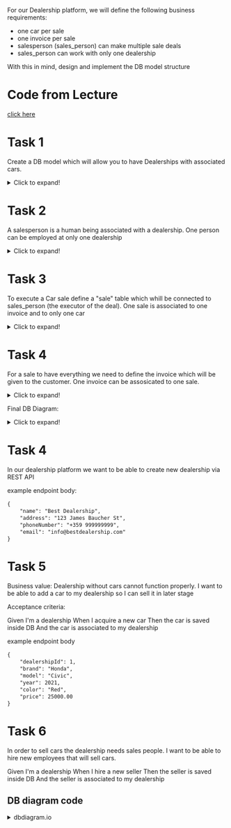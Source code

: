 For our Dealership platform, we will define the following business requirements:
- one car per sale
- one invoice per sale
- salesperson (sales_person) can make multiple sale deals
- sales_person can work with only one dealership

With this in mind, design and implement the DB model structure

# Code from Lecture
[click here](https://github.com/dndanoff/java-db-connectivity)

# Task 1
Create a DB model which will allow you to have Dealerships with associated cars.

<details>
  <summary>Click to expand!</summary>
  
  ![](images/Task1.png)
</details>


# Task 2
A salesperson is a human being associated with a dealership. One person can be employed at only one dealership

<details>
  <summary>Click to expand!</summary>
  
  ![](images/Task2.png)
</details>

# Task 3
To execute a Car sale define a "sale" table which whill be connected to sales_person (the executor of the deal). One sale is associated to one invoice and to only one car

<details>
  <summary>Click to expand!</summary>
  
  ![](images/Task3.png)
</details>

# Task 4
For a sale to have everything we need to define the invoice which will be given to the customer. One invoice can be assosicated to one sale.

<details>
  <summary>Click to expand!</summary>
  
  ![](images/Task4.png)
</details>

Final DB Diagram:
<details>
  <summary>Click to expand!</summary>
  
  ![](images/DBDiagram.png)
</details>

# Task 4
In our dealership platform we want to be able to create new dealership via REST API

example endpoint body:
```
{
    "name": "Best Dealership",
    "address": "123 James Baucher St",
    "phoneNumber": "+359 999999999",
    "email": "info@bestdealership.com"
}
```

# Task 5

Business value:
Dealership without cars cannot function properly. I want to be able to add a car to my dealership so I can sell it in later stage

Acceptance criteria:

Given I'm a dealership
When I acquire a new car
Then the car is saved inside DB
And the car is associated to my dealership


example endpoint body
```
{
    "dealershipId": 1,
    "brand": "Honda",
    "model": "Civic",
    "year": 2021,
    "color": "Red",
    "price": 25000.00
}

```

# Task 6
In order to sell cars the dealership needs sales people. I want to be able to hire new employees that will sell cars.

Given I'm a dealership
When I hire a new seller
Then the seller is saved inside DB
And the seller is associated to my dealership



## DB diagram code
<details>
  <summary>dbdiagram.io</summary>
  
  ```
  // Use DBML to define your database structure
  // Docs: https://dbml.dbdiagram.io/docs

  Table "invoice" {
    "id" bigserial [pk, not null, increment]
    "base_price" bigdecimal
    "customer_name" varchar(255)
    "invoice_date" date
    "invoice_number" varchar(255)
    "tax_rate" "numeric(38, 2)"
    "total_price" "numeric(38, 2)"
  }


  Table "car" {
    "id" bigserial [pk, not null, increment]
    "color" varchar(255)
    "make" varchar(255)
    "model" varchar(255)
    "price" "numeric(38, 2)"
    "year" integer
    "dealership_id" bigint
  }
  Ref: "car"."dealership_id" > "dealership"."id"

  Table "dealership" {
    "id" bigserial [pk, not null, increment]
    "address" varchar(255)
    "email" varchar(255)
    "name" varchar(255)
    "phone_number" varchar(255)
  }

  Table "sale" {
    "id" bigserial [pk, not null, increment]
    "sale_date" date
    "total_price" "numeric(38, 2)"
    "car_id" bigint
    "invoice_id" bigint
    "sales_person_id" bigint
  }
  Ref: "car"."id" - "sale"."car_id"
  Ref: "invoice"."id" - "sale"."invoice_id"

  Table "sales_person" {
    "id" bigserial [pk, not null, increment]
    "email" varchar(255)
    "name" varchar(255)
    "phone_number" varchar(255)
    "dealership_id" bigint
  }
  Ref: "sales_person"."dealership_id" > "dealership"."id"
  Ref: "sales_person"."id" < "sale"."sales_person_id"
  ```
</details>